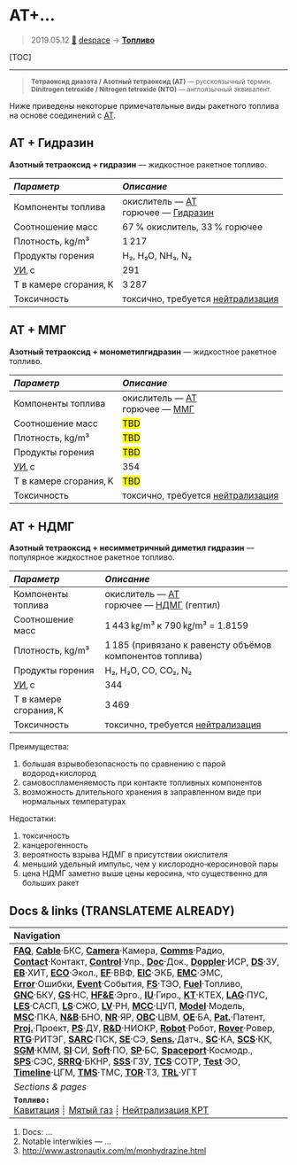 # АТ+…
> 2019.05.12 [🚀](../index/index.md) [despace](index.md) → **[Топливо](fuel.md)**

[TOC]

---

> <small>**Тетраоксид диазота / Азотный тетраоксид (АТ)** — русскоязычный термин. **Dinitrogen tetroxide / Nitrogen tetroxide (NTO)** — англоязычный эквивалент.</small>

Ниже приведены некоторые примечательные виды ракетного топлива на основе соединений с [АТ](at.md).



## АТ + Гидразин
**Азотный тетраоксид + гидразин** — жидкостное ракетное топливо.

|*Параметр*|*Описание*|
|:--|:--|
|Компоненты топлива|окислитель — [АТ](at.md)<br> горючее — [Гидразин](гидразин.md)|
|Соотношение масс|67 % окислитель, 33 % горючее|
|Плотность, kg/m³|1 217|
|Продукты горения|H₂, H₂O, NH₃, N₂|
|[УИ](isp.md), с|291|
|Т в камере сгорания, K|3 287|
|Токсичность|токсично, требуется [нейтрализация](нейтрализация_крт.md)|



## АТ + ММГ
**Азотный тетраоксид + монометилгидразин** — жидкостное ракетное топливо.

|*Параметр*|*Описание*|
|:--|:--|
|Компоненты топлива|окислитель — [АТ](at.md)<br> горючее — [ММГ](mmh.md)|
|Соотношение масс|<mark>TBD</mark>|
|Плотность, kg/m³|<mark>TBD</mark>|
|Продукты горения|<mark>TBD</mark>|
|[УИ](isp.md), с|354|
|Т в камере сгорания, K|<mark>TBD</mark>|
|Токсичность|токсично, требуется [нейтрализация](нейтрализация_крт.md)|



## АТ + НДМГ
**Азотный тетраоксид + несимметричный диметил гидразин** — популярное жидкостное ракетное топливо.

|*Параметр*|*Описание*|
|:--|:--|
|Компоненты топлива|окислитель — [АТ](at.md)<br> горючее — [НДМГ](udmh.md) (гептил)|
|Соотношение масс|1 443 ㎏/m³ к 790 ㎏/m³ = 1.8159|
|Плотность, kg/m³|1 185 (привязано к равенсту объёмов компонентов топлива)|
|Продукты горения|H₂, H₂O, CO, CO₂, N₂|
|[УИ](isp.md), с|344|
|Т в камере сгорания, K|3 469|
|Токсичность|токсично, требуется [нейтрализация](нейтрализация_крт.md)|

Преимущества:

   1. большая взрывобезопасность по сравнению с парой водород+кислород
   1. самовоспламеняемость при контакте топливных компонентов
   1. возможность длительного хранения в заправленном виде при нормальных температурах

Недостатки:

   1. токсичность
   1. канцерогенность
   1. вероятность взрыва НДМГ в присутствии окислителя
   1. меньший удельный импульс, чем у кислородно‑керосиновой пары
   1. цена НДМГ заметно выше цены керосина, что существенно для больших ракет



<p style="page-break-after:always"> </p>

## Docs & links (TRANSLATEME ALREADY)
|Navigation|
|:--|
|**[FAQ](faq.md)**, **[Cable](cable.md)**·БКС, **[Camera](cam.md)**·Камера, **[Comms](comms.md)**·Радио, **[Contact](contact.md)**·Контакт, **[Control](control.md)**·Упр., **[Doc](doc.md)**·Док., **[Doppler](doppler.md)**·ИСР, **[DS](ds.md)**·ЗУ, **[EB](eb.md)**·ХИТ, **[ECO](ecology.md)**·Экол., **[EF](ef.md)**·ВВФ, **[ElC](elc.md)**·ЭКБ, **[EMC](emc.md)**·ЭМС, **[Error](error.md)**·Ошибки, **[Event](event.md)**·События, **[FS](fs.md)**·ТЭО, **[Fuel](fuel.md)**·Топливо, **[GNC](gnc.md)**·БКУ, **[GS](scs.md)**·НС, **[HF&E](hfe.md)**·Эрго., **[IU](iu.md)**·Гиро., **[KT](kt.md)**·КТЕХ, **[LAG](lag.md)**·ПУC, **[LES](les.md)**·САСП, **[LS](ls.md)**·СЖО, **[LV](lv.md)**·РН, **[MCC](mcc.md)**·ЦУП, **[Model](model.md)**·Модель, **[MSC](sc.md)**·ПКА, **[N&B](nnb.md)**·БНО, **[NR](nr.md)**·ЯР, **[OBC](obc.md)**·ЦВМ, **[OE](oe.md)**·БА, **[Pat.](патент.md)**·Патент, **[Proj.](project.md)**·Проект, **[PS](ps.md)**·ДУ, **[R&D](rnd.md)**·НИОКР, **[Robot](robotics.md)**·Робот, **[Rover](rover.md)**·Ровер, **[RTG](rtg.md)**·РИТЭГ, **[SARC](sarc.md)**·ПСК, **[SE](se.md)**·СЭ, **[Sens.](sensor.md)**·Датч., **[SC](sc.md)**·КА, **[SCS](scs.md)**·КК, **[SGM](sgm.md)**·КММ, **[SI](si.md)**·СИ, **[Soft](soft.md)**·ПО, **[SP](sp.md)**·БС, **[Spaceport](spaceport.md)**·Космодр., **[SPS](sps.md)**·СЭС, **[SRRQ](srrq.md)**·БКНР, **[SSS](sss.md)**·ГЗУ, **[TCS](tcs.md)**·СОТР, **[Test](test.md)**·ЭО, **[Timeline](timeline.md)**·ЦГМ, **[TMS](tms.md)**·ТМС, **[TOR](tor.md)**·ТЗ, **[TRL](trl.md)**·УГТ|
|*Sections & pages*|
|**`Топливо:`**<br> [Кавитация](cavitation.md) ┊ [Мятый газ](exhsteam.md) ┊ [Нейтрализация КРТ](нейтрализация_крт.md)|

   1. Docs: …
   1. Notable interwikies — …
   1. <http://www.astronautix.com/m/monhydrazine.html>
